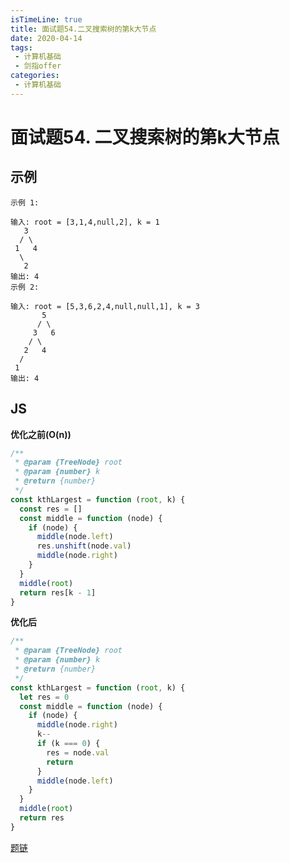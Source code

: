 ```yaml
---
isTimeLine: true
title: 面试题54.二叉搜索树的第k大节点
date: 2020-04-14
tags:
 - 计算机基础
 - 剑指offer
categories:
 - 计算机基础
---
```

# 面试题54. 二叉搜索树的第k大节点
## 示例
```pre
示例 1:

输入: root = [3,1,4,null,2], k = 1
   3
  / \
 1   4
  \
   2
输出: 4
示例 2:

输入: root = [5,3,6,2,4,null,null,1], k = 3
       5
      / \
     3   6
    / \
   2   4
  /
 1
输出: 4
```

## JS
**优化之前(O(n))**
```js
/**
 * @param {TreeNode} root
 * @param {number} k
 * @return {number}
 */
const kthLargest = function (root, k) {
  const res = []
  const middle = function (node) {
    if (node) {
      middle(node.left)
      res.unshift(node.val)
      middle(node.right)
    }
  }
  middle(root)
  return res[k - 1]
}
```

**优化后**
```js
/**
 * @param {TreeNode} root
 * @param {number} k
 * @return {number}
 */
const kthLargest = function (root, k) {
  let res = 0
  const middle = function (node) {
    if (node) {
      middle(node.right)
      k--
      if (k === 0) {
        res = node.val
        return
      }
      middle(node.left)
    }
  }
  middle(root)
  return res
}
```

[题链](https://leetcode-cn.com/problems/er-cha-sou-suo-shu-de-di-kda-jie-dian-lcof/)
